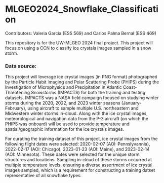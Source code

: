 # MLGEO2024_Snowflake_Classification
Contributors: Valeria Garcia (ESS 569) and Carlos Palma Bernal (ESS 469)

This repository is for the UW-MLGEO 2024 final project. This project will focus on using a CCN to classify ice crystals images sampled in a snow storm.

### **Data source:**
This project will leverage ice crystal images (in PNG format) photographed by the Particle Habit Imaging and Polar Scattering Probe (PHIPS) during the Investigation of Microphysics and Precipitation in Atlantic Coast-Threatening Snowstorms (IMPACTS) for both the training and testing datasets. IMPACTS was a NASA field campaign focused on studying winter storms during the 2020, 2022, and 2023 winter seasons (January-February), using aircraft to sample multiple U.S. northeastern and Midwestern winter storms in-cloud. Along with the ice crystal images, meteorological and navigation data from the P-3 aircraft (on which the PHIPS was onboard) will be used to provide temperature and spatial/geographic information for the ice crystals images. 

For curating the training dataset of this project, ice crystal images from the following flight dates were selected: 2020-02-07 (AOI: Pennslyvannia), 2022-02-17 (AOI: Chicago), 2023-01-23 (AOI: Maine), and 2023-02-14 (AOI: Minnesota). These dates were selected for the unique storm structures and locations. Sampling in-cloud of these storms occurred at multiple temperature levels, ensuring a diverse assortment of ice crystal images sampled, which is a requirement for constructing a training datset representative of all snowflake types. 


